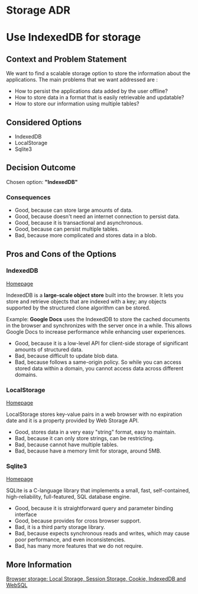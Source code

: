 # Storage ADR

# Use IndexedDB for storage

## Context and Problem Statement

We want to find a scalable storage option to store the information about the applications.
The main problems that we want addressed are : 
 - How to persist the applications data added by the user offline?
 - How to store data in a format that is easily retrievable and updatable?
 - How to store our information using multiple tables?

## Considered Options

* IndexedDB
* LocalStorage
* Sqlite3

## Decision Outcome

Chosen option: <b>"IndexedDB"</b>

### Consequences

* Good, because can store large amounts of data.
* Good, because doesn't need an internet connection to persist data.
* Good, because it is transactional and asynchronous.
* Good, because can persist multiple tables.
* Bad, because more complicated and stores data in a blob.

## Pros and Cons of the Options

### IndexedDB

[Homepage](https://developer.mozilla.org/en-US/docs/Web/API/IndexedDB_API)

IndexedDB is a <b>large-scale object store</b> built into the browser. It lets you store and retrieve objects that are indexed with a key; any objects supported by the structured clone algorithm can be stored.

Example: <b>Google Docs</b> uses the IndexedDB to store the cached documents in the browser and synchronizes with the server once in a while. This allows Google Docs to increase performance while enhancing user experiences.

* Good, because it is a low-level API for client-side storage of significant amounts of structured data.
* Bad, because difficult to update blob data.
* Bad, because follows a same-origin policy. So while you can access stored data within a domain, you cannot access data across different domains.

### LocalStorage

[Homepage](https://developer.mozilla.org/en-US/docs/Web/API/Window/localStorage)

LocalStorage stores key-value pairs in a web browser with no expiration date and it is a property provided by Web Storage API.

* Good, stores data in a very easy "string" format, easy to maintain.
* Bad, because it can only store strings, can be restricting.
* Bad, because cannot have multiple tables.
* Bad, because have a memory limit for storage, around 5MB.

### Sqlite3

[Homepage](https://www.sqlite.org/index.html)

SQLite is a C-language library that implements a small, fast, self-contained, high-reliability, full-featured, SQL database engine. 

* Good, because it is straightforward query and parameter binding interface
* Good, because provides for cross browser support.
* Bad, it is a third party storage library.
* Bad, because expects synchronous reads and writes, which may cause poor performance, and even inconsistencies.
* Bad, has many more features that we do not require.

## More Information
[Browser storage: Local Storage, Session Storage, Cookie, IndexedDB and WebSQL](https://medium.com/@lancelyao/browser-storage-local-storage-session-storage-cookie-indexeddb-and-websql-be6721ebe32a)
